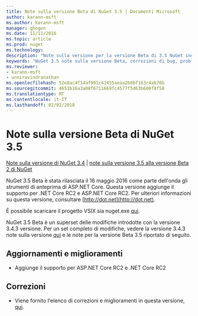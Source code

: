 ```yaml
---
title: Note sulla versione Beta di NuGet 3.5 | Documenti Microsoft
author: karann-msft
ms.author: karann-msft
manager: ghogen
ms.date: 11/11/2016
ms.topic: article
ms.prod: nuget
ms.technology: 
description: "Note sulla versione per la versione Beta di 3.5 NuGet inclusi dcr, correzioni di bug, le funzionalità aggiunte e problemi noti."
keywords: "NuGet 3.5 note sulla versione Beta, correzioni di bug, problemi noti, aggiunta di funzionalità, eseguire"
ms.reviewer:
- karann-msft
- unniravindranathan
ms.openlocfilehash: 52e8ac4f14af991c41455aeaa2b0bf163c4ab70b
ms.sourcegitcommit: 4651b16a3a08f6711669fc4577f5d63b600f8f58
ms.translationtype: MT
ms.contentlocale: it-IT
ms.lasthandoff: 02/02/2018
---
```

# <a name="nuget-35-beta-release-notes"></a>Note sulla versione Beta di NuGet 3.5

[Note sulla versione di NuGet 3.4](../release-notes/nuget-3.4.md) | [note sulla versione 3.5 alla versione Beta 2 di NuGet](../release-notes/nuget-3.5-Beta2.md)

NuGet 3.5 Beta è stata rilasciata il 16 maggio 2016 come parte dell'onda gli strumenti di anteprima di ASP.NET Core. Questa versione aggiunge il supporto per .NET Core RC2 e ASP.NET Core RC2. Per ulteriori informazioni su questa versione, consultare [http://dot.net](http://dot.net).

È possibile scaricare il progetto VSIX sia nuget.exe [qui](https://dist.nuget.org/index.html).

NuGet 3.5 Beta è un superset delle modifiche introdotte con la versione 3.4.3 versione. Per un set completo di modifiche, vedere la versione 3.4.3 note sulla versione [qui](https://github.com/NuGet/Home/issues?q=is%3Aissue+milestone%3A3.4.3+is%3Aclosed) e le note per la versione Beta 3.5 riportato di seguito.

## <a name="updates-and-improvements"></a>Aggiornamenti e miglioramenti

* Aggiunge il supporto per ASP.NET Core RC2 e .NET Core RC2

## <a name="fixes"></a>Correzioni

* Viene fornito l'elenco di correzioni e miglioramenti in questa versione, [qui](https://github.com/NuGet/Home/issues?q=is%3Aissue+milestone%3A%223.5+Beta%22+is%3Aclosed).